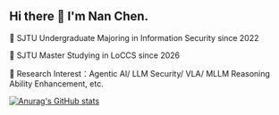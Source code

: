 ## Hi there 👋 I'm Nan Chen.
🏫 SJTU Undergraduate Majoring in Information Security since 2022

🏫 SJTU Master Studying in LoCCS since 2026

🤖 Research Interest：Agentic AI/ LLM Security/ VLA/ MLLM Reasoning Ability Enhancement, etc.

[![Anurag's GitHub stats](https://github-readme-stats.vercel.app/api?username=Arcs-ur)](https://github.com/anuraghazra/github-readme-stats)
<!--
**Arcs-ur/Arcs-ur** is a ✨ _special_ ✨ repository because its `README.md` (this file) appears on your GitHub profile.

Here are some ideas to get you started:

- 🔭 I’m currently working on ...
- 🌱 I’m currently learning ...
- 👯 I’m looking to collaborate on ...
- 🤔 I’m looking for help with ...
- 💬 Ask me about ...
- 📫 How to reach me: ...
- 😄 Pronouns: ...
- ⚡ Fun fact: ...
-->
